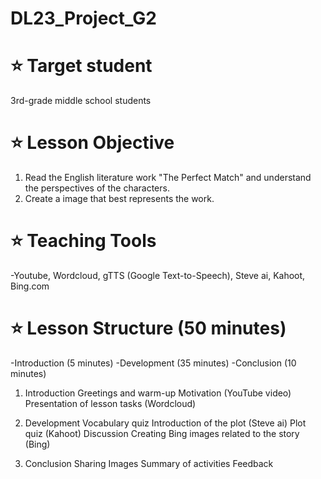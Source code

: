 # DL23_Project_G2

# ⭐ Target student
3rd-grade middle school students

# ⭐ Lesson Objective
1. Read the English literature work "The Perfect Match" and understand the perspectives of the characters.
2. Create a image that best represents the work.

# ⭐ Teaching Tools
-Youtube, Wordcloud, gTTS (Google Text-to-Speech), Steve ai, Kahoot, Bing.com

# ⭐ Lesson Structure (50 minutes)
-Introduction (5 minutes)
-Development (35 minutes)
-Conclusion (10 minutes)

1. Introduction
Greetings and warm-up
Motivation (YouTube video)
Presentation of lesson tasks (Wordcloud)

2. Development
Vocabulary quiz 
Introduction of the plot (Steve ai)
Plot quiz (Kahoot)
Discussion
Creating Bing images related to the story (Bing)

3. Conclusion
Sharing Images
Summary of activities
Feedback
